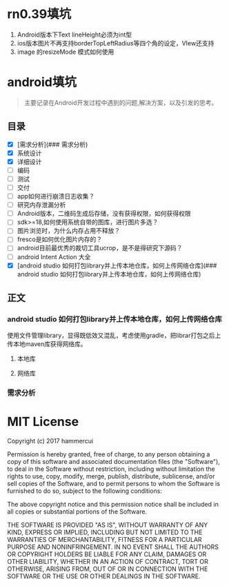 
# rn0.39填坑


1.  Android版本下Text lineHeight必须为int型
2.  ios版本图片不再支持borderTopLeftRadius等四个角的设定，VIew还支持
3.  image 的resizeMode 模式如何使用


# android填坑

>主要记录在Android开发过程中遇到的问题,解决方案，以及引发的思考。

## 目录

- [x] [需求分析](###  需求分析)
- [x] 系统设计
- [x] 详细设计
- [ ] 编码
- [ ] 测试
- [ ] 交付
- [ ] app如何进行崩溃日志收集？
- [ ] 研究内存泄漏分析
- [ ] Android版本，二维码生成后存储，没有获得权限，如何获得权限
- [ ] sdk>=18,如何使用系统自带的图库，进行图片多选？
- [ ] 图片浏览时，为什么内存占用不释放？
- [ ] fresco是如何优化图片内存的？
- [ ] android目前最优秀的裁切工具ucrop，是不是得研究下源码？
- [ ] android Intent Action 大全
- [x] [android studio 如何打包library并上传本地仓库，如何上传网络仓库](### android studio 如何打包library并上传本地仓库，如何上传网络仓库)

## 正文

### android studio 如何打包library并上传本地仓库，如何上传网络仓库

使用文件管理library，显得既低效又混乱，考虑使用gradle，把librar打包之后上传本地maven库获得网络库。


1. 本地库


2. 网络库


###  需求分析





# MIT License

Copyright (c) 2017 hammercui

Permission is hereby granted, free of charge, to any person obtaining a copy
of this software and associated documentation files (the "Software"), to deal
in the Software without restriction, including without limitation the rights
to use, copy, modify, merge, publish, distribute, sublicense, and/or sell
copies of the Software, and to permit persons to whom the Software is
furnished to do so, subject to the following conditions:

The above copyright notice and this permission notice shall be included in all
copies or substantial portions of the Software.

THE SOFTWARE IS PROVIDED "AS IS", WITHOUT WARRANTY OF ANY KIND, EXPRESS OR
IMPLIED, INCLUDING BUT NOT LIMITED TO THE WARRANTIES OF MERCHANTABILITY,
FITNESS FOR A PARTICULAR PURPOSE AND NONINFRINGEMENT. IN NO EVENT SHALL THE
AUTHORS OR COPYRIGHT HOLDERS BE LIABLE FOR ANY CLAIM, DAMAGES OR OTHER
LIABILITY, WHETHER IN AN ACTION OF CONTRACT, TORT OR OTHERWISE, ARISING FROM,
OUT OF OR IN CONNECTION WITH THE SOFTWARE OR THE USE OR OTHER DEALINGS IN THE
SOFTWARE.














